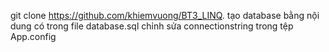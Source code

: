 git clone https://github.com/khiemvuong/BT3_LINQ.
tạo database bằng nội dung có trong file database.sql
chỉnh sửa connectionstring trong tệp App.config
